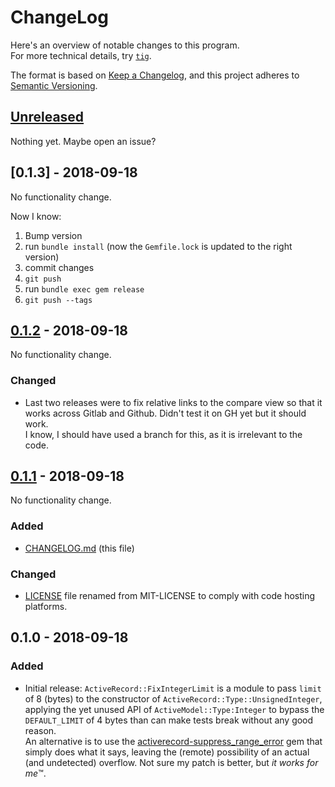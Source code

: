 # ChangeLog

Here's an overview of notable changes to this program.  
For more technical details, try [`tig`](https://jonas.github.io/tig/).

The format is based on [Keep a Changelog](https://keepachangelog.com/en/1.0.0/),
and this project adheres to [Semantic Versioning](https://semver.org/spec/v2.0.0.html).

## [Unreleased]

Nothing yet. Maybe open an issue?

## [0.1.3] - 2018-09-18

No functionality change.

Now I know:
1. Bump version
2. run `bundle install` (now the `Gemfile.lock` is updated to the right version)
3. commit changes
4. `git push`
5. run `bundle exec gem release`
6. `git push --tags`

## [0.1.2] - 2018-09-18

No functionality change.

### Changed
- Last two releases were to fix relative links to the compare view so that it
  works across Gitlab and Github. Didn't test it on GH yet but it should work.  
  I know, I should have used a branch for this, as it is irrelevant to the code.

## [0.1.1] - 2018-09-18

No functionality change.

### Added
- [CHANGELOG.md] (this file)

### Changed
- [LICENSE] file renamed from MIT-LICENSE to comply with code hosting platforms.

## 0.1.0 - 2018-09-18

### Added
- Initial release: `ActiveRecord::FixIntegerLimit` is a module to pass `limit`
  of 8 (bytes) to the constructor of `ActiveRecord::Type::UnsignedInteger`,
  applying the yet unused API of `ActiveModel::Type:Integer` to bypass the
  `DEFAULT_LIMIT` of 4 bytes than can make tests break without any good reason.  
  An alternative is to use the [activerecord-suppress_range_error] gem that
  simply does what it says, leaving the (remote) possibility of an actual (and
  undetected) overflow. Not sure my patch is better, but _it works for me_™.

[CHANGELOG.md]: ./CHANGELOG.md
[LICENSE]: ./LICENSE
[Unreleased]: /../compare/v0.1.2...HEAD
[0.1.2]: /../compare/v0.1.1...v0.1.2
[0.1.1]: /../compare/v0.1.0...v0.1.1
[activerecord-suppress_range_error]: https://github.com/kamipo/activerecord-suppress_range_error

